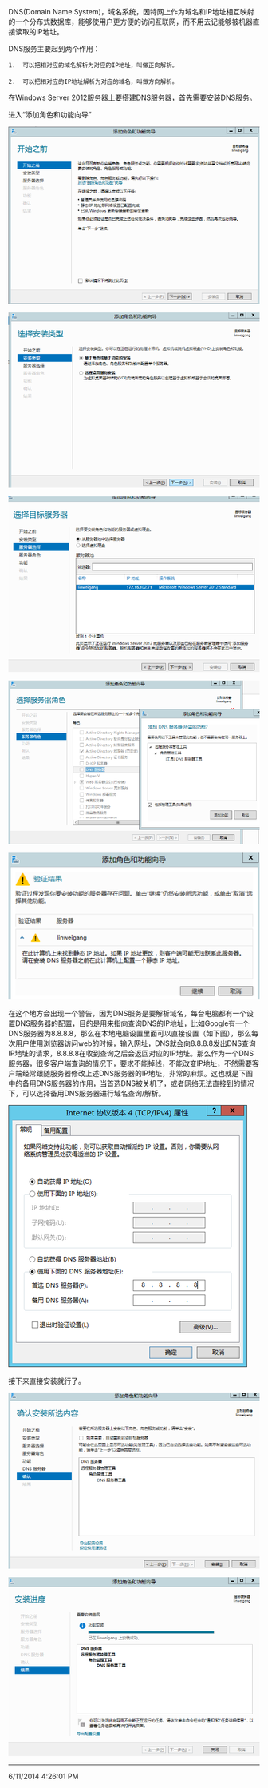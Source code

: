 DNS(Domain Name System)，域名系统，因特网上作为域名和IP地址相互映射的一个分布式数据库，能够使用户更方便的访问互联网，而不用去记能够被机器直接读取的IP地址。

DNS服务主要起到两个作用：

    1.	可以把相对应的域名解析为对应的IP地址，叫做正向解析。

    2.	可以把相对应的IP地址解析为对应的域名，叫做方向解析。

在Windows Server 2012服务器上要搭建DNS服务器，首先需要安装DNS服务。

进入“添加角色和功能向导”

![添加角色和功能向导](./pic20140611/dns001.bmp)

![image](./pic20140611/dns002.bmp)

![image](./pic20140611/dns003.bmp)

![image](./pic20140611/dns004.bmp)

![image](./pic20140611/dns005.bmp)

在这个地方会出现一个警告，因为DNS服务是要解析域名，每台电脑都有一个设置DNS服务器的配置，目的是用来指向查询DNS的IP地址，比如Google有一个DNS服务器为8.8.8.8，那么在本地电脑设置里面可以直接设置（如下图），那么每次用户使用浏览器访问web的时候，输入网址，DNS就会向8.8.8.8发出DNS查询IP地址的请求，8.8.8.8在收到查询之后会返回对应的IP地址。那么作为一个DNS服务器，很多客户端查询的情况下，要求不能掉线，不能改变IP地址，不然需要客户端经常跟随服务器修改上述DNS服务器的IP地址，非常的麻烦。这也就是下图中的备用DNS服务器的作用，当首选DNS被关机了，或者网络无法直接到的情况下，可以选择备用DNS服务器进行域名查询/解析。

![image](./pic20140611/dns008.bmp)

接下来直接安装就行了。

![image](./pic20140611/dns006.bmp)

![image](./pic20140611/dns007.bmp)





----------

6/11/2014 4:26:01 PM 